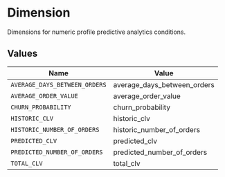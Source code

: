# Dimension

Dimensions for numeric profile predictive analytics conditions.


## Values

| Name                          | Value                         |
| ----------------------------- | ----------------------------- |
| `AVERAGE_DAYS_BETWEEN_ORDERS` | average_days_between_orders   |
| `AVERAGE_ORDER_VALUE`         | average_order_value           |
| `CHURN_PROBABILITY`           | churn_probability             |
| `HISTORIC_CLV`                | historic_clv                  |
| `HISTORIC_NUMBER_OF_ORDERS`   | historic_number_of_orders     |
| `PREDICTED_CLV`               | predicted_clv                 |
| `PREDICTED_NUMBER_OF_ORDERS`  | predicted_number_of_orders    |
| `TOTAL_CLV`                   | total_clv                     |